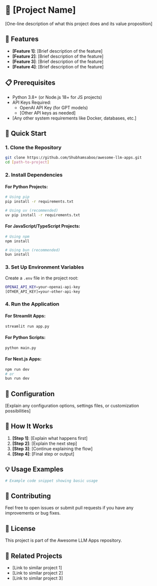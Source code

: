 # 🎯 [Project Name]

[One-line description of what this project does and its value proposition]

## 🌟 Features

- **[Feature 1]**: [Brief description of the feature]
- **[Feature 2]**: [Brief description of the feature]
- **[Feature 3]**: [Brief description of the feature]
- **[Feature 4]**: [Brief description of the feature]

## 📋 Prerequisites

- Python 3.8+ (or Node.js 18+ for JS projects)
- API Keys Required:
  - OpenAI API Key (for GPT models)
  - [Other API keys as needed]
- [Any other system requirements like Docker, databases, etc.]

## 🚀 Quick Start

### 1. Clone the Repository
```bash
git clone https://github.com/Shubhamsaboo/awesome-llm-apps.git
cd [path-to-project]
```

### 2. Install Dependencies

#### For Python Projects:
```bash
# Using pip
pip install -r requirements.txt

# Using uv (recommended)
uv pip install -r requirements.txt
```

#### For JavaScript/TypeScript Projects:
```bash
# Using npm
npm install

# Using bun (recommended)
bun install
```

### 3. Set Up Environment Variables

Create a `.env` file in the project root:
```bash
OPENAI_API_KEY=your-openai-api-key
[OTHER_API_KEY]=your-other-api-key
```

### 4. Run the Application

#### For Streamlit Apps:
```bash
streamlit run app.py
```

#### For Python Scripts:
```bash
python main.py
```

#### For Next.js Apps:
```bash
npm run dev
# or
bun run dev
```

## 🔧 Configuration

[Explain any configuration options, settings files, or customization possibilities]

## 📖 How It Works

1. **[Step 1]**: [Explain what happens first]
2. **[Step 2]**: [Explain the next step]
3. **[Step 3]**: [Continue explaining the flow]
4. **[Step 4]**: [Final step or output]

## 💡 Usage Examples

```python
# Example code snippet showing basic usage
```

## 🤝 Contributing

Feel free to open issues or submit pull requests if you have any improvements or bug fixes.

## 📄 License

This project is part of the Awesome LLM Apps repository.

## 🔗 Related Projects

- [Link to similar project 1]
- [Link to similar project 2]
- [Link to similar project 3]